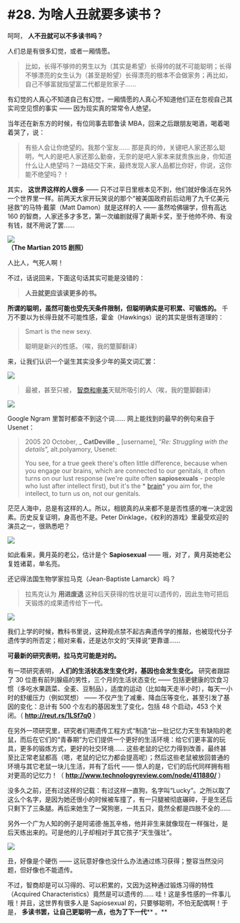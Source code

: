 # #28. 为啥人丑就要多读书？

呵呵， **人不丑就可以不多读书吗？**

人们总是有很多幻觉，或者一厢情愿。

> 比如，长得不够帅的男生以为（其实是希望）长得帅的就不可能聪明；长得不够漂亮的女生认为（甚至是盼望）长得漂亮的根本不会做家务；再比如，自己不够富就指望富二代都是败家子……

有幻觉的人真心不知道自己有幻觉，一厢情愿的人真心不知道他们正在忽视自己其实司空见惯的事实 —— 因为现实真的常常令人绝望。

当年还在新东方的时候，有位同事去耶鲁读 MBA，回来之后跟朋友喝酒，喝着喝着哭了，说：

> 有些人会让你绝望的。我那个室友…… 那是真的帅，关键吧人家还那么聪明，气人的是吧人家还那么勤奋，无奈的是吧人家本来就贵族出身，你知道什么让人绝望吗？一路结交下来，最终发现人家人品都比你好，你说，这你能不绝望吗？！

其实， **这世界这样的人很多** —— 只不过平日里根本见不到，他们就好像活在另外一个世界里一样。前两天大家开玩笑说的那个“被美国政府前后动用了九千亿美元拯救”的马特·戴蒙（Matt Damon）就是这样的人 —— 虽然哈佛辍学，但有高达 160 的智商，人家还多才多艺，第一次编剧就得了奥斯卡奖，至于他帅不帅、有没有钱，就不用说了罢……

![](images/the-martian-poster.jpg)  
**（The Martian 2015 剧照）**

人比人，气死人啊！

不过，话说回来，下面这句话其实可能是没错的：

> **人丑就更应该读更多的书。**

**所谓的聪明，虽然可能也受先天条件限制，但聪明确实是可积累、可锻炼的。** 千万不要以为长得丑就不可能性感，霍金（Hawkings）说的其实是很有道理的：

> Smart is the new sexy.
> 
> 聪明是新兴的性感。（唉，我的蹩脚翻译）

来，让我们认识一个诞生其实没多少年的英文词汇罢：

![](images/sapiosexual.jpg)

> 最被，甚至只被， [智商和审美](http://mp.weixin.qq.com/s?__biz=MzAxNzI4MTMwMw==&mid=210980544&idx=1&sn=a84a7a6b65cc4eb5975d6e9253d3e57f&scene=21#wechat_redirect)天赋所吸引的人（唉，我的蹩脚翻译）

![](images/sapiosexuality.jpg)

Google Ngram 里暂时都查不到这个词…… 网上能找到的最早的例句来自于 Usenet：

> 2005 20 October, _ **CatDeville** _ [username], “_Re: Struggling with the details_”, alt.polyamory, Usenet:
> 
> You see, for a true geek there's often little difference, because when you engage our brains, which are connected to our genitals, it often turns on our lust response (we're quite often **sapiosexuals** - people who lust after intellect first), but it's the \* [brain](http://mp.weixin.qq.com/s?__biz=MzAxNzI4MTMwMw==&mid=210678304&idx=1&sn=e4f46f8ba31ba9b87e3ab9f5b045f190&scene=21#wechat_redirect)\* you aim for, the intellect, to turn us on, not our genitals.

茫茫人海中，总是有这样的人。所以，相貌真的从来都不是是否性感的唯一决定因素。历史反复证明，身高也不是。Peter Dinklage，《权利的游戏》里最受欢迎的演员之一，很熟悉吧？

![](images/peter-dinklage.jpg)

如此看来，黄月英的老公，估计是个 **Sapiosexual** —— 哦，对了，黄月英她老公复姓诸葛，单名亮。

还记得法国生物学家拉马克（Jean-Baptiste Lamarck）吗？

> 拉馬克认为 **用进废退** 这种后天获得的性状是可以遗传的，因此生物可把后天锻炼的成果遗传给下一代。

![](images/Lamarck.jpg)

我们上学的时候，教科书里说，这种观点禁不起古典遗传学的推敲，也被现代分子遗传学的所否定；相对来看，还是达尔文的“天择说”更靠谱……

**可最新的研究表明，拉马克可能是对的。**

有一项研究表明， **人们的生活状态发生变化时，基因也会发生变化。** 研究者跟踪了 30 位患有前列腺癌的男性，三个月的生活状态变化 —— 包括更健康的饮食习惯（多吃水果蔬菜、全麦、豆制品），适度的运动（比如每天走半小时），每天一小时的舒缓压力（例如冥想） —— 不仅产生了减重、降血压等变化，甚至引发了基因的变化：总计有 500 个左右的基因发生了变化，包括 48 个启动，453 个关闭。（ **http://reut.rs/1LSf7q0** ）

在另外一项研究里，研究者们用遗传工程方式“制造”出一批记忆力天生有缺陷的老鼠，而后在它们的“青春期”为它们提供一个更好的生活环境：给它们更丰富的玩具，更多的锻炼方式，更好的社交环境…… 这些老鼠的记忆力得到改善，最终甚至比正常老鼠都高（嗯，老鼠的记忆力都会提高呢）；然后这些老鼠被放回普通的环境与其它老鼠一块儿生活，并有了后代 —— 惊人的是，它们的后代同样拥有相对更高的记忆力！（ **http://www.technologyreview.com/node/411880/** ）

没多久之前，还有过这样的记载：有过这样一直狗，名字叫“Lucky”。之所以取了这么个名字，是因为她还很小的时候被车撞了，有一只腿被彻底碾碎，于是生还后只剩下了三条腿。再后来她生了一窝狗崽，一共五只，竟然全都是四肢不全的……

另外一个广为人知的例子是阿诺德·施瓦辛格，他并非生来就像现在一样强壮，是后天练出来的。可是他的儿子却相对于其它孩子“天生强壮”。

![](images/terminator-and-his-son.jpg)

丑，好像是个硬伤 —— 这玩意好像也没什么办法通过练习获得；整容当然没问题，但好像也不能遗传。

不过，智商却是可以习得的、可以积累的，又因为这种通过锻炼习得的特性（Acquired Characteristics）竟然是可以遗传的…… 哇！这是多性感的一件事儿哦！并且，这世界有很多人是 Sapiosexual 的，只要够聪明，不怕无配偶啊！于是， **多读书罢，让自己更聪明一点，也为了下一代**** 。**

